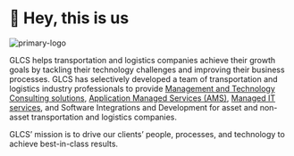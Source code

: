 # 👋 Hey, this is us

![primary-logo](https://user-images.githubusercontent.com/65432314/213935450-31dc1a04-611c-41d9-b70f-3632fb2522a4.png)

GLCS helps transportation and logistics companies achieve their growth goals by tackling their technology challenges and improving their business processes. GLCS has selectively developed a team of transportation and logistics industry professionals to provide [Management and Technology Consulting solutions][1], [Application Managed Services (AMS)][2], [Managed IT services][3], and Software Integrations and Development for asset and non-asset transportation and logistics companies.

GLCS’ mission is to drive our clients’ people, processes, and technology to achieve best-in-class results.

[1]: https://www.globallcs.com/all-services
[2]: https://www.globallcs.com/ams-frequently-asked-questions
[3]: https://www.globallcs.com/managed-it-services
